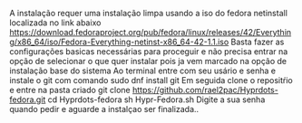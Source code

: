 A instalação requer uma instalação limpa usando a iso do fedora netinstall localizada no link abaixo
https://download.fedoraproject.org/pub/fedora/linux/releases/42/Everything/x86_64/iso/Fedora-Everything-netinst-x86_64-42-1.1.iso
Basta fazer as configurações basicas necessárias para proceguir e não precisa entrar na opção de selecionar o que quer instalar pois ja vem marcado na opção de instalação base do sistema
Ao terminal entre com seu usário e senha e instale o git com comando sudo dnf install git
Em seguida clone o repositŕio e entre na pasta criado
git clone https://github.com/rael2pac/Hyprdots-fedora.git
cd Hyprdots-fedora
sh Hypr-Fedora.sh
Digite a sua senha quando pedir e aguarde a instalçao ser finalizada..
